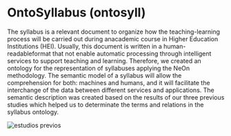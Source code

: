 # OntoSyllabus (ontosyll)

The syllabus is a relevant document to organize how the teaching-learning process will be carried out during anacademic course in Higher Education Institutions (HEI). Usually, this document is written in a human-readableformat  that  not  enable  automatic  processing  through  intelligent  services  to  support  teaching  and  learning. Therefore, we created an ontology for the representation of syllabuses applying the NeOn methodology.  The semantic model of a syllabus will allow the comprehension for both: machines and humans, and it will facilitate the interchange of the data between different services and applications. The semantic description was created based on the results of our three previous studies which helped us to determinate the terms and relations in the syllabus ontology.

![estudios previos](https://user-images.githubusercontent.com/43136359/56052216-b25a6900-5d05-11e9-8fbe-60f99f25c257.PNG)



